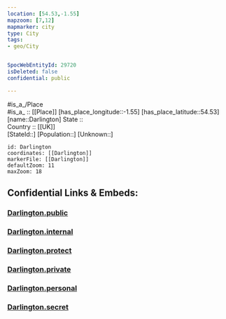 ```yaml
---
location: [54.53,-1.55] 
mapzoom: [7,12] 
mapmarker: city 
type: City
tags:
- geo/City


SpocWebEntityId: 29720
isDeleted: false
confidential: public

---
```

#is_a_/Place  
#is_a_ :: [[Place]] 
[has_place_longitude::-1.55] 
[has_place_latitude::54.53] 
[name::Darlington] 
State ::  
Country :: [[UK]]  
[StateId::] 
[Population::] 
[Unknown::] 


```leaflet
id: Darlington
coordinates: [[Darlington]] 
markerFile: [[Darlington]] 
defaultZoom: 11 
maxZoom: 18
```


## Confidential Links & Embeds: 

### [Darlington.public](/_public/\Earth\Continent\Europe\Europe~North\UK\England\Regions~England\North_East_England\Durham,County\Darlington,Borough\cities~DarlingtonDarlington.public.md) 

### [Darlington.internal](/_internal/\Earth\Continent\Europe\Europe~North\UK\England\Regions~England\North_East_England\Durham,County\Darlington,Borough\cities~DarlingtonDarlington.internal.md) 

### [Darlington.protect](/_protect/\Earth\Continent\Europe\Europe~North\UK\England\Regions~England\North_East_England\Durham,County\Darlington,Borough\cities~DarlingtonDarlington.protect.md) 

### [Darlington.private](/_private/\Earth\Continent\Europe\Europe~North\UK\England\Regions~England\North_East_England\Durham,County\Darlington,Borough\cities~DarlingtonDarlington.private.md) 

### [Darlington.personal](/_personal/\Earth\Continent\Europe\Europe~North\UK\England\Regions~England\North_East_England\Durham,County\Darlington,Borough\cities~DarlingtonDarlington.personal.md) 

### [Darlington.secret](/_secret/\Earth\Continent\Europe\Europe~North\UK\England\Regions~England\North_East_England\Durham,County\Darlington,Borough\cities~DarlingtonDarlington.secret.md)

